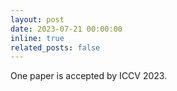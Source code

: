 ```yaml
---
layout: post
date: 2023-07-21 00:00:00
inline: true
related_posts: false
---
```


One paper is accepted by ICCV 2023.
